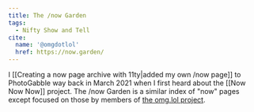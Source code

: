 ```yaml
---
title: The /now Garden
tags:
  - Nifty Show and Tell
cite:
  name: '@omgdotlol'
  href: https://now.garden/
---
```


I [[Creating a now page archive with 11ty|added my own /now page]] to PhotoGabble way back in March 2021 when I first heard about the [[Now Now Now]] project. The /now Garden is a similar index of "now" pages except focused on those by members of [the omg.lol project](https://home.omg.lol/).
